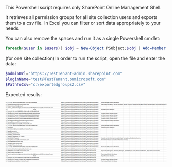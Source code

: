 This Powershell script requires only SharePoint Online Management Shell.

 

It retrieves all permission groups for all site collection users and exports them to a csv file. In Excel you can filter or sort data appropriately to your needs.

 

 

You can also remove the spaces and run it as a single Powershell cmdlet:

```PowerShell
foreach($user in $users){ $obj = New-Object PSObject;$obj | Add-Member NoteProperty User($user.LoginName);$obj | Add-Member NoteProperty Site("url");$obj | Add-Member NoteProperty Groups("");for($i=0; $i -lt $user.groups.Count; $i++){$obj.Groups+=$user.groups[$i]+", "} export-csv c:\ala9.csv -InputObject $obj -Append }
```
(for one site collection)
In order to run the script, open the file and enter the data:
 
```PowerShell
$adminUrl="https://TestTenant-admin.sharepoint.com" 
$loginName="test@TestTenant.onmicrosoft.com" 
$PathToCsv="c:\exportedgroups2.csv"
 ```
 

Expected results:

<img src="../Report on what permission group the user belongs to/PermissionGroup.PNG">
